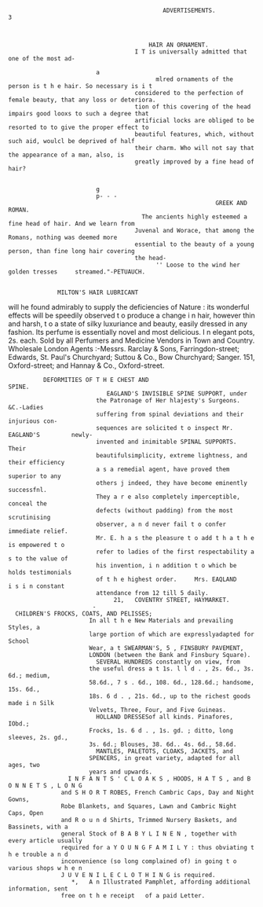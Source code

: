                                                 ADVERTISEMENTS.                                                  3



                                            HAIR AN ORNAMENT.
                                        I T is universally admitted that                   one of the most ad-

                             a
                                              mlred ornaments of the person is t h e hair. So necessary is i t
                                        considered to the perfection of female beauty, that any loss or deteriora.
                                        tion of this covering of the head impairs good looxs to such a degree that
                                        artificial locks are obliged to be resorted to to give the proper effect to
                                        beautiful features, which, without such aid, woulcl be deprived of half
                                        their charm. Who will not say that the appearance of a man, also, is
                                        greatly improved by a fine head of hair?


                             g
                             p- - -
                                                               GREEK AND ROMAN.
                                          The ancients highly esteemed a fine head of hair. And we learn from
                                        Juvenal and Worace, that among the Romans, nothing was deemed more
                                        essential to the beauty of a young person, than fine long hair covering
                                        the head-
                                              '' Loose to the wind her golden tresses     streamed."-PETUAUCH.


                  MILTON'S HAIR LUBRICANT
will he found admirably to supply the deficiencies of Nature : its wonderful effects will be speedily observed t o
produce a change i n hair, however thin and harsh, t o a state of silky luxuriance and beauty, easily dressed in
any fashion.
     Its perfume is essentially novel and most delicious. I n elegant pots, 2s. each.
     Sold by all Perfumers and Medicine Vendors in Town and Country. Wholesale London Agents :-Messrs.
Rarclay & Sons, Farringdon-street; Edwards, St. Paul's Churchyard; Suttou & Co., Bow Churchyard;
Sanger. 151, Oxford-street; and Hannay & Co., Oxford-street.


              DEFORMITIES OF T H E CHEST AND                                                 SPINE.
                                EAGLAND'S INVISIBLE SPINE SUPPORT, under
                             the Patronage of Her hlajesty's Surgeons. &C.-Ladies
                             suffering from spinal deviations and their injurious con-
                             sequences are solicited t o inspect Mr. EAGLAND'S         newly-
                             invented and inimitable SPINAL SUPPORTS. Their
                             beautifulsimplicity, extreme lightness, and their efficiency
                             a s a remedial agent, have proved them superior to any
                             others j indeed, they have become eminently successfnl.
                             They a r e also completely imperceptible, conceal the
                             defects (without padding) from the most scrutinising
                             observer, a n d never fail t o confer immediate relief.
                             Mr. E. h a s the pleasure t o add t h a t h e is empowered t o
                             refer to ladies of the first respectability a s to the value of
                             his invention, i n addition t o which be holds testimonials
                             of t h e highest order.     Mrs. EAQLAND        i s i n constant
                             attendance from 12 till 5 daily.
                                  21,   COVENTRY STREET, HAYMARKET.
                            -
      CHILDREN'S FROCKS, COATS, AND PELISSES;
                           In all t h e New Materials and prevailing Styles, a
                           large portion of which are expresslyadapted for School
                           Wear, a t SWEARMAN'S, 5 , FINSBURY PAVEMENT,
                           LONDON (between the Bank and Finsbury Square).
                             SEVERAL HUNDREDS constantly on view, from
                           the useful dress a t 1s. l l d . , 2s. 6d., 3s. 6d.; medium,
                           58.6d., 7 s . 6d., 108. 6d., 128.6d.; handsome, 15s. 6d.,
                           18s. 6 d . , 21s. 6d., up to the richest goods made i n Silk
                           Velvets, Three, Four, and Five Guineas.
                             HOLLAND DRESSESof all kinds. Pinafores, IObd.;
                           Frocks, 1s. 6 d . , 1s. gd. ; ditto, long sleeves, 2s. gd.,
                           3s. 6d.; Blouses, 38. 6d.. 4s. 6d., 58.6d.
                             MANTLES, PALETOTS, CLOAKS, JACKETS, and
                           SPENCERS, in great variety, adapted for all ages, two
                           years and upwards.
                     I N F A N T S ' C L O A K S , HOODS, H A T S , and B O N N E T S , L O N G
                   and S H O R T ROBES, French Cambric Caps, Day and Night Gowns,
                   Robe Blankets, and Squares, Lawn and Cambric Night Caps, Open
                   and R o u n d Shirts, Trimmed Nursery Baskets, and Bassinets, with a
                   general Stock of B A B Y L I N E N , together with every article usually
                   required for a Y O U N G F A M I L Y : thus obviating t h e trouble a n d
                   inconvenience (so long complained of) in going t o various shops w h e n
                   J U V E N I L E C L O T H I N G is required.
                      *,   A n Illustrated Pamphlet, affording additional information, sent
                   free on t h e receipt   of a paid Letter.
